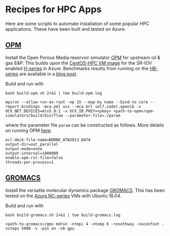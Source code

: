 # Recipes for HPC Apps
Here are some scripts to automate installation of some popular HPC applications. These have been built and tested on Azure.

## [OPM](./build-opm.sh)
Install the Open Porous Media reservoir simulator [OPM](https://opm-project.org/) for upstream oil & gas E&P.
This builds upon the [CentOS-HPC VM image](https://techcommunity.microsoft.com/t5/Azure-Compute/CentOS-HPC-VM-Image-for-SR-IOV-enabled-Azure-HPC-VMs/ba-p/665557) for the SR-IOV enabled [H-series](https://docs.microsoft.com/en-us/azure/virtual-machines/linux/sizes-hpc) in Azure. Benchmarks results from running on the [HB-series](https://docs.microsoft.com/en-us/azure/virtual-machines/workloads/hpc/hb-series-overview) are available in a [blog post](https://techcommunity.microsoft.com/t5/Azure-Compute/Reservoir-Simulation-on-Azure-HPC-for-Oil-amp-Gas/ba-p/791986).

Build and run with
```
bash build-opm.sh 2>&1 | tee build-opm.log
```
```
mpirun --allow-run-as-root -np 15 --map-by numa --bind-to core --report-bindings -mca pml ucx --mca btl self,vader,openib -x UCX_NET_DEVICES=mlx5_0:1 -x UCX_IB_PKEY=<pkey> <path-to-opm>/opm-simulators/build/bin/flow --parameter-file=./param
```
where the parameter file `param` can be constructed as follows. More details on running OPM [here](https://opm-project.org/wp-content/uploads/2019/06/OPM_Flow_Documentation_2019-04_Rev-0.pdf).
```
ecl-deck-file-name=NORNE_ATW2013.DATA
output-dir=out_parallel
output-mode=none
output-interval=1000000
enable-opm-rst-file=false
threads-per-process=1
```

## [GROMACS](./build-gromacs.sh)
Install the versatile molecular dynamics package [GROMACS](http://www.gromacs.org/Downloads).
This has been tested on the [Azure NC-series](https://docs.microsoft.com/en-us/azure/virtual-machines/linux/sizes-gpu) VMs with Ubuntu 18.04.

Build and run with
```
bash build-gromacs.sh 2>&1 | tee build-gromacs.log
```
```
<path-to-gromacs>/gmx mdrun -ntmpi 4 -ntomp 6 -resethway -noconfout -nsteps 5000 -v -pin on -nb gpu
```
